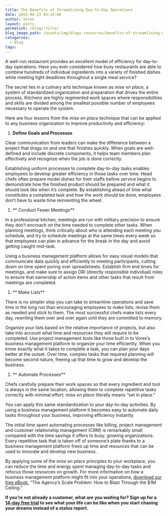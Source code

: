 ```yaml
---
title: The Benefits of Streamlining Day-to-Day Operations
date: 2015-04-23 03:15:00
author: Vorex
layout: posts
permalink: /blog/:title/
blog_image_path: /assets/img/blogs-resources/benefits-of-streamlining-operations.jpg
categories:
  - Blog
tags:  
---
```



A well-run restaurant provides an excellent model of efficiency for day-to-day operations. Have you ever considered how busy restaurants are able to combine hundreds of individual ingredients into a variety of finished dishes while meeting tight deadlines throughout a single meal service?

The secret lies in a culinary arts technique known as *mise en place,* a system of standardized organization and preparation that drives the entire process. Kitchens are highly regimented work spaces where responsibilities and skills are divided among the smallest possible number of employees necessary to operate the system.

Here are four lessons from the *mise en place* technique that can be applied to any business organization to improve productivity and efficiency:

1. **Define Goals and Processes**

Clear communication from leaders can make the difference between a project that drags on and one that finishes quickly. When goals are well-defined and include discrete components, it helps team members plan effectively and recognize when the job is done correctly.

Establishing uniform processes to complete day-to-day tasks enables employees to develop greater efficiency in those tasks over time. Head chefs often prepare model dishes for their staffs before service begins to demonstrate how the finished product should be prepared and what it should look like when it’s complete. By establishing ahead of time what constitutes a completed task and how the work should be done, employees don’t have to waste time reinventing the wheel.

1. ** Conduct Fewer Meetings**

In a professional kitchen, meetings are run with military precision to ensure they don’t encroach on the time needed to complete other tasks. When planning meetings, think critically about who is attending each meeting you schedule, and try to schedule meetings at the same times every week so that employees can plan in advance for the break in the day and avoid getting caught mid-task.

Using a business management platform allows for easy visual models that communicate data quickly and efficiently to meeting participants, cutting down on time spent poring over spreadsheets. Establish firm end times for meetings, and make sure to assign DRI (directly responsible individual) roles to ensure that ownership of action items and other tasks that result from meetings are completed.

1. ** Make Lists**

There is no simpler step you can take to streamline operations and save time in the long run than encouraging employees to make lists, revise them as needed and stick to them. The most successful chefs make lists every day, rewriting them over and over again until they are committed to memory.

Organize your lists based on the relative importance of projects, but also take into account what time and resources they will require to be completed. Use project management tools like those built in to Vorex’s business management platform to organize your time efficiently. When you know exactly what it takes to complete a task, you can plan your days better at the outset. Over time, complex tasks that required planning will become second nature, freeing up that time to grow and develop the business.

1. ** Automate Processes**

Chefs carefully prepare their work spaces so that every ingredient and tool is always in the same location, allowing them to complete repetitive tasks correctly with minimal effort; *mise en place* literally means “set in place.”

You can apply this same standardization to your day-to-day activities. By using a business management platform it becomes easy to automate daily tasks throughout your business, improving efficiency instantly.

The initial time spent automating processes like billing, project management and customer relationship management (CRM) is remarkably small compared with the time savings it offers to busy, growing organizations. Every repetitive task that is taken off of someone’s plate thanks to a business management platform frees up time and resources that can be used to innovate and develop new business.

By applying some of the *mise en place* principles to your workplace, you can reduce the time and energy spent managing day-to-day tasks and refocus those resources on growth. For more information on how a business management platform might fit into your operations, [download our free eBook](http://vorex.hs-sites.com/agency-scale-ebook), “The Agency’s Scale Problem: How to Blast Through the $1M Ceiling.”

**If you’re not already a customer, what are you waiting for? Sign up for a [14-day free trial](http://www.vorex.com/free-trial/) to see what your life can be like when you start chasing your dreams instead of a status report.**
